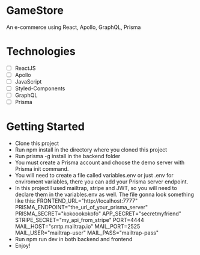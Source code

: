 # GameStore
An e-commerce using React, Apollo, GraphQL, Prisma
# Technologies
- [ ] ReactJS
- [ ] Apollo
- [ ] JavaScript
- [ ] Styled-Components
- [ ] GraphQL
- [ ] Prisma
# Getting Started
- Clone this project
- Run npm install in the directory where you cloned this project
- Run prisma -g install in the backend folder
- You must create a Prisma account and choose the demo server with Prisma init command.
- You will need to create a file called variables.env or just .env for enviroment variables, there you can add your Prisma server endpoint.
- In this project I used mailtrap, stripe and JWT, so you will need to declare them in the variables.env as well. The file gonna look something like this:
        FRONTEND_URL="http://localhost:7777"
        PRISMA_ENDPOINT="the_url_of_your_prisma_server"
        PRISMA_SECRET="kokoookokofo"
        APP_SECRET="secretmyfriend"
        STRIPE_SECRET="my_api_from_stripe"
        PORT=4444
        MAIL_HOST="smtp.mailtrap.io"
        MAIL_PORT=2525
        MAIL_USER="mailtrap-user"
        MAIL_PASS="mailtrap-pass"
- Run npm run dev in both backend and frontend
- Enjoy!
